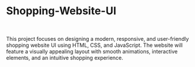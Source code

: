 # Shopping-Website-UI
<br>
<p>
  This project focuses on designing a modern, responsive, and user-friendly shopping website UI using HTML, CSS, and JavaScript. The website will feature a visually appealing layout with smooth animations, interactive elements, and an intuitive shopping experience.
</p>
